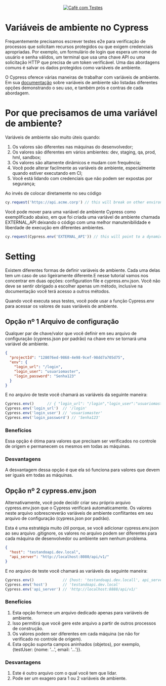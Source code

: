 <p align="center">
  <a href="https://github.com/pagarme/cafe-com-testes">
    <img src="../.github/cafecomtestes.png" alt="Café com Testes">
  </a>
</p>

# Variáveis de ambiente no Cypress

Frequentemente precisamos escrever testes e2e para verificação de processos que solicitam recursos protegidos ou que exigem credenciais apropriadas. Por exemplo, um formulário de login que espera um nome de usuário e senha válidos, um terminal que usa uma chave API ou uma solicitação HTTP que precisa de um token verificável. Uma das abordagens comuns é salvar os dados protegidos como variáveis de ambiente.

O Cypress oferece várias maneiras de trabalhar com variáveis de ambiente. Em sua [documentação](https://docs.cypress.io/guides/guides/environment-variables.html#Setting) sobre variáveis de ambiente são listadas diferentes opções demonstrando o seu uso, e também prós e contras de cada abordagem.

# Por que precisamos de uma variável de ambiente?

Variáveis de ambiente são muito úteis quando:

1. Os valores são diferentes nas máquinas do desenvolvedor;
2. Os valores são diferentes em vários ambientes: dev, staging, qa, prod, hml, sandbox;
3. Os valores são altamente dinâmicos e mudam com frequência;
4. Você pode alterar facilmente as variáveis de ambiente, especialmente quando estiver executando em CI;
5. Você está lidando com credenciais que não podem ser expostas por segurança;

Ao invés de colocar diretamente no seu código

```javascript
cy.request('https://api.acme.corp') // this will break on other environments`
```

Você pode mover para uma variável de ambiente Cypress como exemplificado abaixo, em que foi criada uma variável de ambiente chamada EXTERNAL_API deixando o código com uma melhor manutenibilidade e liberdade de execução em diferentes ambientes.

```javascript
cy.request(Cypress.env('EXTERNAL_API')) // this will point to a dynamic env var
```

# Setting

Existem diferentes formas de definir variáveis de ambiente. Cada uma delas tem um caso de uso ligeiramente diferente.E nesse tutorial vamos nos concentrar em duas opções: configuration file e cypress.env.json. Você não deve se sentir obrigado a escolher apenas um método, inclusive na documentação você terá acesso a outros métodos.

Quando você executa seus testes, você pode usar a função Cypress.env para acessar os valores de suas variáveis de ambiente.

## Opção nº 1 Arquivo de configuração 

Qualquer par de chave/valor que você definir em seu arquivo de configuração (cypress.json por padrão) na chave env se tornará uma variável de ambiente.

```json
{
  "projectId": "128076ed-9868-4e98-9cef-98dd7a705d75",
  "env": {
    "login_url": "/login",
    "login_user": "usuariomaster",
    "login_password": "Senha123"
  }
}
```
E no arquivo de teste você chamará as variáveis da seguinte maneira:

```javascript
Cypress.env()      // { "login_url": "/login","login_user":"usuariomaster","login_password": "Senha123"}
Cypress.env('login_url')  // '/login'
Cypress.env('login_user') // 'usuariomaster'
Cypress.env('login_password') // 'Senha123'

```

### Benefícios

Essa opção é ótima para valores que precisam ser verificados no controle de origem e permanecem os mesmos em todas as máquinas.

### Desvantagens

A desvantagem dessa opção é que ela só funciona para valores que devem ser iguais em todas as máquinas.

## Opção nº 2 cypress.env.json

Alternativamente, você pode decidir criar seu próprio arquivo cypress.env.json que o Cypress verificará automaticamente. Os valores neste arquivo sobrescreverão variáveis de ambiente conflitantes em seu arquivo de configuração (cypress.json por padrão).

Esta é uma estratégia muito útil porque, se você adicionar cypress.env.json ao seu arquivo .gitignore, os valores no arquivo podem ser diferentes para cada máquina de desenvolvedor ou ambiente sem nenhum problema.

```json
{
  "host": "testandoapi.dev.local",
  "api_server": "http://localhost:8080/api/v1/"
}
```
E no arquivo de teste você chamará as variáveis da seguinte maneira:

```javascript
Cypress.env()             // {host: 'testandoapi.dev.locall', api_server: 'http://localhost:8888/api/v1'}
Cypress.env('host')       // 'testandoapi.dev.local'
Cypress.env('api_server') // 'http://localhost:8888/api/v1/'

```

### Benefícios

1. Esta opção fornece um arquivo dedicado apenas para variáveis de ambiente.
2. Isso permitirá que você gere este arquivo a partir de outros processos de construção.
3. Os valores podem ser diferentes em cada máquina (se não for verificado no controle de origem).
4. Esta opção suporta campos aninhados (objetos), por exemplo, {testUser: {nome: '...', email: '...'}}.


### Desvantagens

1. Este é outro arquivo com o qual você tem que lidar.
2. Pode ser um exagero para 1 ou 2 variáveis de ambiente.
